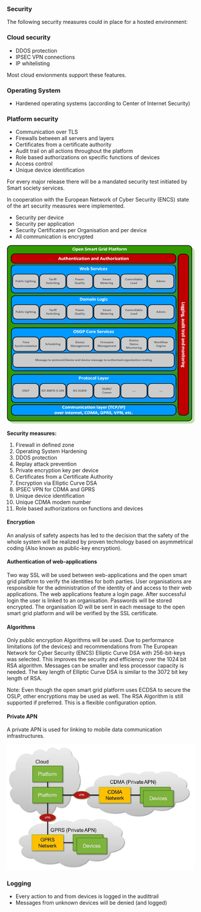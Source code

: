 ### Security

The following security measures could in place for a hosted environment:
### Cloud security
- DDOS protection
- IPSEC VPN connections
- IP whitelisting

Most cloud envionments support these features.

### Operating System 
- Hardened operating systems (according to Center of Internet Security)

### Platform security
- Communication over TLS
- Firewalls between all servers and layers
- Certificates from a certificate authority
- Audit trail on all actions throughout the platform
- Role based authorizations on specific functions of devices
- Access control
- Unique device identification

For every major release there will be a mandated security test initiated by Smart society services.

In cooperation with the European Network of Cyber Security (ENCS) state of the art security measures were implemented.

- Security per device
- Security per application 
- Security Certificates per Organisation and per device
- All communication is encrypted

 ![alt text](./functional-layers-overview.png "Functional Layers Overview")

**Security measures:**
1. Firewall in defined zone
2. Operating System Hardening
3. DDOS protection
4. Replay attack prevention
5. Private encryption key per device
6. Certificates from a Certificate Authority
7. Encryption via Elliptic Curve DSA
8. IPSEC VPN for CDMA and GPRS
9. Unique device identification
10. Unique CDMA modem number
11. Role based authorizations on functions and devices

#### Encryption

An analysis of safety aspects has led to the decision that the safety of the whole system will be realized by proven technology based on asymmetrical coding (Also known as public-key encryption).

#### Authentication of web-applications

Two way SSL will be used between web-applications and the open smart grid platform to verify the identities for both parties. User organisations are responsible for the administration of the identity of and access to their web applications. The web applications feature a login page. After successful login the user is linked to an organisation. Passwords will be stored encrypted. The organisation ID will be sent in each message to the open smart grid platform and will be verified by the SSL certificate.

#### Algorithms

Only public encryption Algorithms will be used. Due to performance limitations (of the devices) and recommendations from The European Network for Cyber Security (ENCS) Elliptic Curve DSA with 256-bit-keys was selected. This improves the security and efficiency over the 1024 bit RSA algorithm. Messages can be smaller and less processor capacity is needed. The key length of Elliptic Curve DSA is similar to the 3072 bit key length of RSA.

Note: Even though the open smart grid platform uses ECDSA to secure the OSLP, other encryptions may be used as well. The RSA Algorithm is still supported if preferred. This is a flexible configuration option.

#### Private APN

A private APN is used for linking to mobile data communication infrastructures.

 ![alt text](./private-apn.png "Private APN")



### Logging
* Every action to and from devices is logged in the audittrail
* Messages from unknown devices will be denied (and logged)
